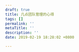 ```yaml
---
draft: true
title: 几点团队管理的心得
tags: []
permalink: ''
metaTitle: ''
description: ''
date: 2019-02-19 18:28:02 +0800

---
```

